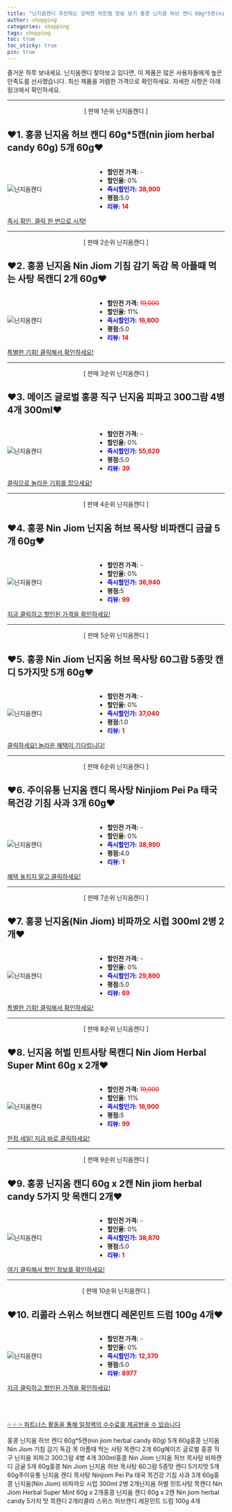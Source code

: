 ```yaml
---
title: "닌지옴캔디 추천하는 강력한 히트템 정보 보기 홍콩 닌지옴 허브 캔디 60g*5캔(nin"
author: shopping
categories: shopping
tags: shopping
toc: true
toc_sticky: true
pin: true
---
```

즐거운 하루 보내세요. 닌지옴캔디 찾아보고 있다면, 이 제품은 많은 사용자들에게 높은 만족도를 선사했습니다. 최신 제품을 저렴한 가격으로 확인하세요. 자세한 사항은 아래 링크에서 확인하세요.

---
<p class="toplist" style="margin: 0 auto; display: block; width: fit-content;">[ 판매 1순위 닌지옴캔디 ]</p>

<h2><strong>❤️1. 홍콩 닌지옴 허브 캔디 60g*5캔(nin jiom herbal candy 60g) 5개 60g❤️</strong></h2>

<div style="display: flex; align-items: center;">
    <div style="flex: 0.4;">
        <img src="https://thumbnail10.coupangcdn.com/thumbnails/remote/230x230ex/image/vendor_inventory/c919/e3d98b7c30772dc6ee80229fd2c627fafa197bcd5593b62321044369bb71.jpeg" alt="닌지옴캔디" style="max-width: 100%;">
    </div>
    <div style="flex: 0.6; margin-left: 10px;">
        <ul>
            <li><strong>할인전 가격:</strong> <del style="color: red;">-</del></li>
            <li><strong>할인율:</strong> 0%</li>
            <li><span style='color:blue'><strong>즉시할인가:</strong></span> <span style='color:red'><strong>38,900</strong></span></li>
            <li><strong>평점:</strong>5.0</li>
            <li><span style='color:blue'><strong>리뷰:</strong></span> <span style='color:red'><strong>14</strong></span></li>
        </ul>
    </div>
</div>
<div class="center">
    <a href="https://selin100587.github.io?lptag=AF9450613&subid=githubio&pageKey=5157676803&traceid=V0-153&itemId=7096434016&vendorItemId=74388385984" class="myButton">
        즉시 확인, 클릭 한 번으로 시작!
    </a>
</div>


---
<p class="toplist" style="margin: 0 auto; display: block; width: fit-content;">[ 판매 2순위 닌지옴캔디 ]</p>

<h2><strong>❤️2. 홍콩 닌지옴 Nin Jiom 기침 감기 독감 목 아플때 먹는 사탕 목캔디 2개 60g❤️</strong></h2>

<div style="display: flex; align-items: center;">
    <div style="flex: 0.4;">
        <img src="https://thumbnail10.coupangcdn.com/thumbnails/remote/230x230ex/image/vendor_inventory/7f7b/ae93cac160d19dc01a37503b8f0d8ae31c61e6c197857561caae8bb5531f.jpg" alt="닌지옴캔디" style="max-width: 100%;">
    </div>
    <div style="flex: 0.6; margin-left: 10px;">
        <ul>
            <li><strong>할인전 가격:</strong> <del style="color: red;">19,000</del></li>
            <li><strong>할인율:</strong> 11%</li>
            <li><span style='color:blue'><strong>즉시할인가:</strong></span> <span style='color:red'><strong>16,800</strong></span></li>
            <li><strong>평점:</strong>5.0</li>
            <li><span style='color:blue'><strong>리뷰:</strong></span> <span style='color:red'><strong>14</strong></span></li>
        </ul>
    </div>
</div>
<div class="center">
    <a href="https://selin100587.github.io?lptag=AF9450613&subid=githubio&pageKey=5157676803&traceid=V0-153&itemId=16694212276&vendorItemId=83876928378" class="myButton">
        특별한 기회! 클릭해서 확인하세요!
    </a>
</div>


---
<p class="toplist" style="margin: 0 auto; display: block; width: fit-content;">[ 판매 3순위 닌지옴캔디 ]</p>

<h2><strong>❤️3. 메이즈 글로벌 홍콩 직구 닌지옴 피파고 300그람 4병 4개 300ml❤️</strong></h2>

<div style="display: flex; align-items: center;">
    <div style="flex: 0.4;">
        <img src="https://thumbnail7.coupangcdn.com/thumbnails/remote/230x230ex/image/vendor_inventory/69c6/f14af9d8c8f9f6376af71d39f4bf76b1cdddb9e70667e3562c0e9574d89d.jpg" alt="닌지옴캔디" style="max-width: 100%;">
    </div>
    <div style="flex: 0.6; margin-left: 10px;">
        <ul>
            <li><strong>할인전 가격:</strong> <del style="color: red;">-</del></li>
            <li><strong>할인율:</strong> 0%</li>
            <li><span style='color:blue'><strong>즉시할인가:</strong></span> <span style='color:red'><strong>55,620</strong></span></li>
            <li><strong>평점:</strong>5.0</li>
            <li><span style='color:blue'><strong>리뷰:</strong></span> <span style='color:red'><strong>39</strong></span></li>
        </ul>
    </div>
</div>
<div class="center">
    <a href="https://selin100587.github.io?lptag=AF9450613&subid=githubio&pageKey=8170019440&traceid=V0-153&itemId=16957708402&vendorItemId=89951780594" class="myButton">
        클릭으로 놀라운 기회를 잡으세요!
    </a>
</div>


---
<p class="toplist" style="margin: 0 auto; display: block; width: fit-content;">[ 판매 4순위 닌지옴캔디 ]</p>

<h2><strong>❤️4. 홍콩 Nin Jiom 닌지옴 허브 목사탕 비파캔디 금귤 5개 60g❤️</strong></h2>

<div style="display: flex; align-items: center;">
    <div style="flex: 0.4;">
        <img src="https://thumbnail7.coupangcdn.com/thumbnails/remote/230x230ex/image/vendor_inventory/f8d6/c3ef1079ede1573e4183dc60f93dbfe8b8901195ce6f06984fb0b553a892.jpg" alt="닌지옴캔디" style="max-width: 100%;">
    </div>
    <div style="flex: 0.6; margin-left: 10px;">
        <ul>
            <li><strong>할인전 가격:</strong> <del style="color: red;">-</del></li>
            <li><strong>할인율:</strong> 0%</li>
            <li><span style='color:blue'><strong>즉시할인가:</strong></span> <span style='color:red'><strong>36,940</strong></span></li>
            <li><strong>평점:</strong>5</li>
            <li><span style='color:blue'><strong>리뷰:</strong></span> <span style='color:red'><strong>99</strong></span></li>
        </ul>
    </div>
</div>
<div class="center">
    <a href="https://selin100587.github.io?lptag=AF9450613&subid=githubio&pageKey=8244679934&traceid=V0-153&itemId=21038128787&vendorItemId=89185377862" class="myButton">
        지금 클릭하고 할인된 가격을 확인하세요!
    </a>
</div>


---
<p class="toplist" style="margin: 0 auto; display: block; width: fit-content;">[ 판매 5순위 닌지옴캔디 ]</p>

<h2><strong>❤️5. 홍콩 Nin Jiom 닌지옴 허브 목사탕 60그람 5종맛 캔디 5가지맛 5개 60g❤️</strong></h2>

<div style="display: flex; align-items: center;">
    <div style="flex: 0.4;">
        <img src="https://thumbnail10.coupangcdn.com/thumbnails/remote/230x230ex/image/vendor_inventory/a624/3d7c2f30bc189c66e41bfc1c1befdcbb42c4fc27441420118c707413d33a.jpg" alt="닌지옴캔디" style="max-width: 100%;">
    </div>
    <div style="flex: 0.6; margin-left: 10px;">
        <ul>
            <li><strong>할인전 가격:</strong> <del style="color: red;">-</del></li>
            <li><strong>할인율:</strong> 0%</li>
            <li><span style='color:blue'><strong>즉시할인가:</strong></span> <span style='color:red'><strong>37,040</strong></span></li>
            <li><strong>평점:</strong>1.0</li>
            <li><span style='color:blue'><strong>리뷰:</strong></span> <span style='color:red'><strong>1</strong></span></li>
        </ul>
    </div>
</div>
<div class="center">
    <a href="https://selin100587.github.io?lptag=AF9450613&subid=githubio&pageKey=7763475259&traceid=V0-153&itemId=20941067887&vendorItemId=89186205102" class="myButton">
        클릭하세요! 놀라운 혜택이 기다립니다!
    </a>
</div>


---
<p class="toplist" style="margin: 0 auto; display: block; width: fit-content;">[ 판매 6순위 닌지옴캔디 ]</p>

<h2><strong>❤️6. 주이유통 닌지옴 캔디 목사탕 Ninjiom Pei Pa 태국 목건강 기침 사과 3개 60g❤️</strong></h2>

<div style="display: flex; align-items: center;">
    <div style="flex: 0.4;">
        <img src="https://thumbnail6.coupangcdn.com/thumbnails/remote/230x230ex/image/vendor_inventory/6398/6ef2d32107a73232605ca269da7f39dbe5557c2a32c04fe0709ca4a1fe10.jpg" alt="닌지옴캔디" style="max-width: 100%;">
    </div>
    <div style="flex: 0.6; margin-left: 10px;">
        <ul>
            <li><strong>할인전 가격:</strong> <del style="color: red;">-</del></li>
            <li><strong>할인율:</strong> 0%</li>
            <li><span style='color:blue'><strong>즉시할인가:</strong></span> <span style='color:red'><strong>38,990</strong></span></li>
            <li><strong>평점:</strong>4.0</li>
            <li><span style='color:blue'><strong>리뷰:</strong></span> <span style='color:red'><strong>1</strong></span></li>
        </ul>
    </div>
</div>
<div class="center">
    <a href="https://selin100587.github.io?lptag=AF9450613&subid=githubio&pageKey=7677909753&traceid=V0-153&itemId=20499815484&vendorItemId=87578051449" class="myButton">
        혜택 놓치지 말고 클릭하세요!
    </a>
</div>


---
<p class="toplist" style="margin: 0 auto; display: block; width: fit-content;">[ 판매 7순위 닌지옴캔디 ]</p>

<h2><strong>❤️7. 홍콩 닌지옴(Nin Jiom) 비파까오 시럽 300ml 2병 2개❤️</strong></h2>

<div style="display: flex; align-items: center;">
    <div style="flex: 0.4;">
        <img src="https://thumbnail9.coupangcdn.com/thumbnails/remote/230x230ex/image/vendor_inventory/a1a8/2ad04bcb447d24f688ebb75a5ee38ea54d68219161a8d3b281ec415032bf.jpg" alt="닌지옴캔디" style="max-width: 100%;">
    </div>
    <div style="flex: 0.6; margin-left: 10px;">
        <ul>
            <li><strong>할인전 가격:</strong> <del style="color: red;">-</del></li>
            <li><strong>할인율:</strong> 0%</li>
            <li><span style='color:blue'><strong>즉시할인가:</strong></span> <span style='color:red'><strong>29,890</strong></span></li>
            <li><strong>평점:</strong>5.0</li>
            <li><span style='color:blue'><strong>리뷰:</strong></span> <span style='color:red'><strong>69</strong></span></li>
        </ul>
    </div>
</div>
<div class="center">
    <a href="https://selin100587.github.io?lptag=AF9450613&subid=githubio&pageKey=6962934073&traceid=V0-153&itemId=21005546140&vendorItemId=89185605483" class="myButton">
        특별한 기회! 클릭해서 확인하세요!
    </a>
</div>


---
<p class="toplist" style="margin: 0 auto; display: block; width: fit-content;">[ 판매 8순위 닌지옴캔디 ]</p>

<h2><strong>❤️8. 닌지옴 허벌 민트사탕 목캔디 Nin Jiom Herbal Super Mint 60g x 2개❤️</strong></h2>

<div style="display: flex; align-items: center;">
    <div style="flex: 0.4;">
        <img src="https://thumbnail6.coupangcdn.com/thumbnails/remote/230x230ex/image/vendor_inventory/9e7d/b2db2e2ef092ba0da2066cd1e84decc53fb7ae6ecad2f6e480b148e3cd72.jpg" alt="닌지옴캔디" style="max-width: 100%;">
    </div>
    <div style="flex: 0.6; margin-left: 10px;">
        <ul>
            <li><strong>할인전 가격:</strong> <del style="color: red;">19,000</del></li>
            <li><strong>할인율:</strong> 11%</li>
            <li><span style='color:blue'><strong>즉시할인가:</strong></span> <span style='color:red'><strong>16,900</strong></span></li>
            <li><strong>평점:</strong>5</li>
            <li><span style='color:blue'><strong>리뷰:</strong></span> <span style='color:red'><strong>99</strong></span></li>
        </ul>
    </div>
</div>
<div class="center">
    <a href="https://selin100587.github.io?lptag=AF9450613&subid=githubio&pageKey=6806461994&traceid=V0-153&itemId=16088837515&vendorItemId=83286614387" class="myButton">
        한정 세일! 지금 바로 클릭하세요!
    </a>
</div>


---
<p class="toplist" style="margin: 0 auto; display: block; width: fit-content;">[ 판매 9순위 닌지옴캔디 ]</p>

<h2><strong>❤️9. 홍콩 닌지옴 캔디 60g x 2캔 Nin jiom herbal candy 5가지 맛 목캔디 2개❤️</strong></h2>

<div style="display: flex; align-items: center;">
    <div style="flex: 0.4;">
        <img src="https://thumbnail7.coupangcdn.com/thumbnails/remote/230x230ex/image/vendor_inventory/b307/a89eb23425f81eb076f26db9a6be1e2ffafcf525554f81d4de16f6e4f00a.jpeg" alt="닌지옴캔디" style="max-width: 100%;">
    </div>
    <div style="flex: 0.6; margin-left: 10px;">
        <ul>
            <li><strong>할인전 가격:</strong> <del style="color: red;">-</del></li>
            <li><strong>할인율:</strong> 0%</li>
            <li><span style='color:blue'><strong>즉시할인가:</strong></span> <span style='color:red'><strong>38,870</strong></span></li>
            <li><strong>평점:</strong>5.0</li>
            <li><span style='color:blue'><strong>리뷰:</strong></span> <span style='color:red'><strong>1</strong></span></li>
        </ul>
    </div>
</div>
<div class="center">
    <a href="https://selin100587.github.io?lptag=AF9450613&subid=githubio&pageKey=6568560972&traceid=V0-153&itemId=14735547092&vendorItemId=83473999371" class="myButton">
        여기 클릭해서 할인 정보를 확인하세요!
    </a>
</div>


---
<p class="toplist" style="margin: 0 auto; display: block; width: fit-content;">[ 판매 10순위 닌지옴캔디 ]</p>

<h2><strong>❤️10. 리콜라 스위스 허브캔디 레몬민트 드럼 100g 4개❤️</strong></h2>

<div style="display: flex; align-items: center;">
    <div style="flex: 0.4;">
        <img src="https://thumbnail7.coupangcdn.com/thumbnails/remote/230x230ex/image/retail/images/f0faecab-1f93-4def-9a3c-eaf33efecec98461308426906137228.png" alt="닌지옴캔디" style="max-width: 100%;">
    </div>
    <div style="flex: 0.6; margin-left: 10px;">
        <ul>
            <li><strong>할인전 가격:</strong> <del style="color: red;">-</del></li>
            <li><strong>할인율:</strong> 0%</li>
            <li><span style='color:blue'><strong>즉시할인가:</strong></span> <span style='color:red'><strong>12,370</strong></span></li>
            <li><strong>평점:</strong>5.0</li>
            <li><span style='color:blue'><strong>리뷰:</strong></span> <span style='color:red'><strong>8977</strong></span></li>
        </ul>
    </div>
</div>
<div class="center">
    <a href="https://selin100587.github.io?lptag=AF9450613&subid=githubio&pageKey=13305086&traceid=V0-153&itemId=22792353549&vendorItemId=90337137898" class="myButton">
        지금 클릭하고 할인된 가격을 확인하세요!
    </a>
</div>

<br><br><br>[💦 💦 💦 파트너스 활동을 통해 일정액의 수수료를 제공받을 수 있습니다](https://link.coupang.com/a/bcpT2c)<br><br>홍콩 닌지옴 허브 캔디 60g*5캔(nin jiom herbal candy 60g) 5개 60g홍콩 닌지옴 Nin Jiom 기침 감기 독감 목 아플때 먹는 사탕 목캔디 2개 60g메이즈 글로벌 홍콩 직구 닌지옴 피파고 300그람 4병 4개 300ml홍콩 Nin Jiom 닌지옴 허브 목사탕 비파캔디 금귤 5개 60g홍콩 Nin Jiom 닌지옴 허브 목사탕 60그람 5종맛 캔디 5가지맛 5개 60g주이유통 닌지옴 캔디 목사탕 Ninjiom Pei Pa 태국 목건강 기침 사과 3개 60g홍콩 닌지옴(Nin Jiom) 비파까오 시럽 300ml 2병 2개닌지옴 허벌 민트사탕 목캔디 Nin Jiom Herbal Super Mint 60g x 2개홍콩 닌지옴 캔디 60g x 2캔 Nin jiom herbal candy 5가지 맛 목캔디 2개리콜라 스위스 허브캔디 레몬민트 드럼 100g 4개